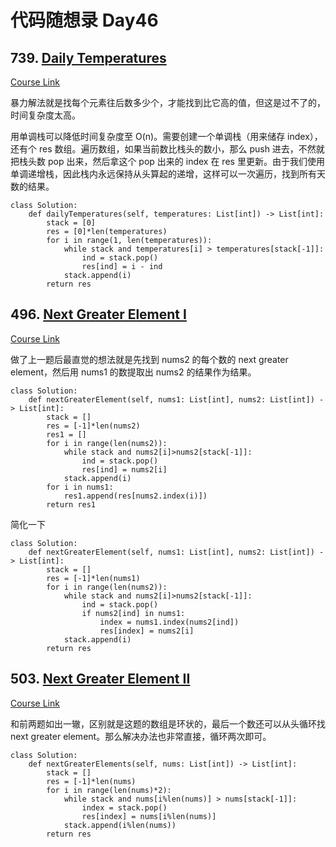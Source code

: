 # 代码随想录 Day46

## 739. [Daily Temperatures](https://leetcode.com/problems/daily-temperatures/)

[Course Link](https://programmercarl.com/0739.%E6%AF%8F%E6%97%A5%E6%B8%A9%E5%BA%A6.html)

暴力解法就是找每个元素往后数多少个，才能找到比它高的值，但这是过不了的，时间复杂度太高。

用单调栈可以降低时间复杂度至 O(n)。需要创建一个单调栈（用来储存 index），还有个 res 数组。遍历数组，如果当前数比栈头的数小，那么 push 进去，不然就把栈头数 pop 出来，然后拿这个 pop 出来的 index 在 res 里更新。由于我们使用单调递增栈，因此栈内永远保持从头算起的递增，这样可以一次遍历，找到所有天数的结果。

```
class Solution:
    def dailyTemperatures(self, temperatures: List[int]) -> List[int]:
        stack = [0]
        res = [0]*len(temperatures)
        for i in range(1, len(temperatures)):
            while stack and temperatures[i] > temperatures[stack[-1]]:
                ind = stack.pop()
                res[ind] = i - ind
            stack.append(i)
        return res
```

## 496. [Next Greater Element I](https://leetcode.com/problems/next-greater-element-i/)

[Course Link](https://programmercarl.com/0496.%E4%B8%8B%E4%B8%80%E4%B8%AA%E6%9B%B4%E5%A4%A7%E5%85%83%E7%B4%A0I.html#%E7%AE%97%E6%B3%95%E5%85%AC%E5%BC%80%E8%AF%BE)

做了上一题后最直觉的想法就是先找到 nums2 的每个数的 next greater element，然后用 nums1 的数提取出 nums2 的结果作为结果。

```
class Solution:
    def nextGreaterElement(self, nums1: List[int], nums2: List[int]) -> List[int]:
        stack = []
        res = [-1]*len(nums2)
        res1 = []
        for i in range(len(nums2)):
            while stack and nums2[i]>nums2[stack[-1]]:
                ind = stack.pop()
                res[ind] = nums2[i]
            stack.append(i)
        for i in nums1:
            res1.append(res[nums2.index(i)])
        return res1
```

简化一下

```
class Solution:
    def nextGreaterElement(self, nums1: List[int], nums2: List[int]) -> List[int]:
        stack = []
        res = [-1]*len(nums1)
        for i in range(len(nums2)):
            while stack and nums2[i]>nums2[stack[-1]]:
                ind = stack.pop()
                if nums2[ind] in nums1:
                    index = nums1.index(nums2[ind])
                    res[index] = nums2[i]
            stack.append(i)
        return res
```

## 503. [Next Greater Element II](https://leetcode.com/problems/next-greater-element-ii/)

[Course Link](https://programmercarl.com/0503.%E4%B8%8B%E4%B8%80%E4%B8%AA%E6%9B%B4%E5%A4%A7%E5%85%83%E7%B4%A0II.html#%E7%AE%97%E6%B3%95%E5%85%AC%E5%BC%80%E8%AF%BE)

和前两题如出一辙，区别就是这题的数组是环状的，最后一个数还可以从头循环找 next greater element。那么解决办法也非常直接，循环两次即可。

```
class Solution:
    def nextGreaterElements(self, nums: List[int]) -> List[int]:
        stack = []
        res = [-1]*len(nums)
        for i in range(len(nums)*2):
            while stack and nums[i%len(nums)] > nums[stack[-1]]:
                index = stack.pop()
                res[index] = nums[i%len(nums)]
            stack.append(i%len(nums))
        return res
```
